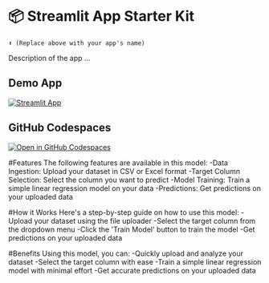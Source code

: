 # 📦 Streamlit App Starter Kit 
```
⬆️ (Replace above with your app's name)
```

Description of the app ...

## Demo App

[![Streamlit App](https://static.streamlit.io/badges/streamlit_badge_black_white.svg)](https://app-starter-kit.streamlit.app/)

## GitHub Codespaces

[![Open in GitHub Codespaces](https://github.com/codespaces/badge.svg)](https://codespaces.new/streamlit/app-starter-kit?quickstart=1)

#Features
The following features are available in this model:
-Data Ingestion: Upload your dataset in CSV or Excel format
-Target Column Selection: Select the column you want to predict
-Model Training: Train a simple linear regression model on your data
-Predictions: Get predictions on your uploaded data

#How it Works
Here's a step-by-step guide on how to use this model:
-Upload your dataset using the file uploader
-Select the target column from the dropdown menu
-Click the 'Train Model' button to train the model
-Get predictions on your uploaded data

#Benefits
Using this model, you can:
-Quickly upload and analyze your dataset
-Select the target column with ease
-Train a simple linear regression model with minimal effort
-Get accurate predictions on your uploaded data
